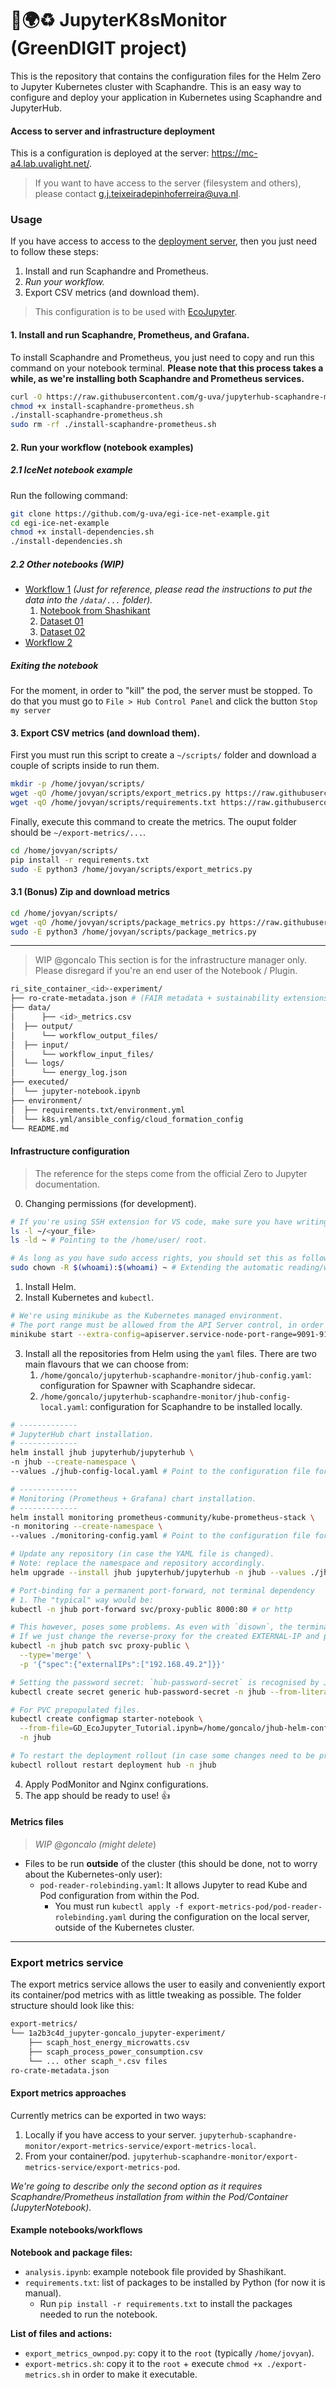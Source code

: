 # 🌱🌍♻️ JupyterK8sMonitor (GreenDIGIT project)
This is the repository that contains the configuration files for the Helm Zero to Jupyter Kubernetes cluster with Scaphandre. This is an easy way to configure and deploy your application in Kubernetes using Scaphandre and JupyterHub.


#### Access to server and infrastructure deployment
This is a configuration is deployed at the server: https://mc-a4.lab.uvalight.net/.
> If you want to have access to the server (filesystem and others), please contact g.j.teixeiradepinhoferreira@uva.nl.

### Usage
If you have access to access to the [deployment server](https://mc-a4.lab.uvalight.net), then you just need to follow these steps:
1. Install and run Scaphandre and Prometheus.
2. *Run your workflow.*
3. Export CSV metrics (and download them).

> This configuration is to be used with [EcoJupyter](https://github.com/g-uva/EcoJupyter).

#### 1. Install and run Scaphandre, Prometheus, and Grafana.
To install Scaphandre and Prometheus, you just need to copy and run this command on your notebook terminal.
**Please note that this process takes a while, as we're installing both Scaphandre and Prometheus services.**
```sh
curl -O https://raw.githubusercontent.com/g-uva/jupyterhub-scaphandre-monitor/refs/heads/master/scaphandre-prometheus-ownpod/install-scaphandre-prometheus.sh
chmod +x install-scaphandre-prometheus.sh
./install-scaphandre-prometheus.sh
sudo rm -rf ./install-scaphandre-prometheus.sh
```

<!-- Additionally, install and serve Grafana at `:3000` with the following script:
```sh
sudo apt-get install -y software-properties-common software-properties-common gnupg2
sudo mkdir -p /etc/apt/keyrings
curl -fsSL https://apt.grafana.com/gpg.key | sudo gpg --dearmor -o /etc/apt/keyrings/grafana.gpg

echo "deb [signed-by=/etc/apt/keyrings/grafana.gpg] https://apt.grafana.com stable main" | sudo tee /etc/apt/sources.list.d/grafana.list

sudo apt-get update -y
sudo apt-get install -y grafana

# Start Grafana:
# Allows Grafana embedding (e.g., in <iframe>).
sudo sed -i 's/^[;#]*\s*allow_embedding\s*=\s*false/allow_embedding = true/' /etc/grafana/grafana.ini
sudo grafana-server --homepath=/usr/share/grafana --config=/etc/grafana/grafana.ini &
``` -->

#### 2. Run your workflow (notebook examples)
##### 2.1 IceNet notebook example
Run the following command:
```sh
git clone https://github.com/g-uva/egi-ice-net-example.git
cd egi-ice-net-example
chmod +x install-dependencies.sh
./install-dependencies.sh
```

##### 2.2 Other notebooks (WIP)
- [Workflow 1](https://github.com/shashikantilager/data-center-characterization) *(Just for reference, please read the instructions to put the data into the `/data/...` folder).*
    1. [Notebook from Shashikant](https://drive.google.com/file/d/1FUi9xw3Y0VuzUhbqicEM2HnDONcNtgwB/view?usp=drive_link)
    2. [Dataset 01](https://drive.google.com/file/d/1cW7jggF2-TmPBrQEpJDtx0vOYs5Me8Cg/view?usp=drive_link)
    3. [Dataset 02](https://drive.google.com/file/d/1svqM1wrkxtCk9nZ90aJEvXGlBnNr8kRN/view?usp=drive_link) 
- [Workflow 2](https://github.com/atlarge-research/2024-icpads-hpc-workload-characterization)

##### Exiting the notebook
For the moment, in order to "kill" the pod, the server must be stopped. To do that you must go to `File > Hub Control Panel` and click the button `Stop my server`


#### 3. Export CSV metrics (and download them).
First you must run this script to create a `~/scripts/` folder and download a couple of scripts inside to run them.
```sh
mkdir -p /home/jovyan/scripts/
wget -qO /home/jovyan/scripts/export_metrics.py https://raw.githubusercontent.com/g-uva/jupyterhub-scaphandre-monitor/refs/heads/master/export-metrics-service/export-metrics-pod/export_metrics_ownpod_container.py
wget -qO /home/jovyan/scripts/requirements.txt https://raw.githubusercontent.com/g-uva/jupyterhub-scaphandre-monitor/refs/heads/master/export-metrics-service/export-metrics-pod/requirements.txt
```

Finally, execute this command to create the metrics. The ouput folder should be `~/export-metrics/...`.
```sh
cd /home/jovyan/scripts/
pip install -r requirements.txt
sudo -E python3 /home/jovyan/scripts/export_metrics.py
```

#### 3.1 (Bonus) Zip and download metrics
```sh
cd /home/jovyan/scripts/
wget -qO /home/jovyan/scripts/package_metrics.py https://raw.githubusercontent.com/g-uva/jupyterhub-scaphandre-monitor/refs/heads/master/export-metrics-service/export-metrics-pod/package_metrics.py
sudo -E python3 /home/jovyan/scripts/package_metrics.py
```

---
> WIP @goncalo
> This section is for the infrastructure manager only. Please disregard if you're an end user of the Notebook / Plugin.
```sh
ri_site_container_<id>-experiment/  
├── ro-crate-metadata.json # (FAIR metadata + sustainability extensions)  
├── data/
│      ├── <id>_metrics.csv
│  ├── output/
│      └── workflow_output_files/  
│  ├── input/
│      └── workflow_input_files/
│  └── logs/
│      └── energy_log.json  
├── executed/  
│  └── jupyter-notebook.ipynb
├── environment/
│  ├── requirements.txt/environment.yml
│  └── k8s.yml/ansible_config/cloud_formation_config  
└── README.md
```

#### Infrastructure configuration
> The reference for the steps come from the official Zero to Jupyter documentation.
0. Changing permissions (for development).
```sh
# If you're using SSH extension for VS code, make sure you have writing permissions:
ls -l ~/<your_file>
ls -ld ~ # Pointing to the /home/user/ root.

# As long as you have sudo access rights, you should set this as follows:
sudo chown -R $(whoami):$(whoami) ~ # Extending the automatic reading/writing access rights to the home folder.
```

1. Install Helm.
2. Install Kubernetes and `kubectl`.
```sh
# We're using minikube as the Kubernetes managed environment.
# The port range must be allowed from the API Server control, in order to expose thee individual ports from users.
minikube start --extra-config=apiserver.service-node-port-range=9091-9100,30000-32767
```
3. Install all the repositories from Helm using the `yaml` files. There are two main flavours that we can choose from:
    1. `/home/goncalo/jupyterhub-scaphandre-monitor/jhub-config.yaml`: configuration for Spawner with Scaphandre sidecar.
    2. `/home/goncalo/jupyterhub-scaphandre-monitor/jhub-config-local.yaml`: configuration for Scaphandre to be installed locally.
```sh
# -------------
# JupyterHub chart installation.
# -------------
helm install jhub jupyterhub/jupyterhub \
-n jhub --create-namespace \
--values ./jhub-config-local.yaml # Point to the configuration file for JupyterHub.

# -------------
# Monitoring (Prometheus + Grafana) chart installation.
# -------------
helm install monitoring prometheus-community/kube-prometheus-stack \
-n monitoring --create-namespace \
--values ./monitoring-config.yaml # Point to the configuration file for Monitoring.

# Update any repository (in case the YAML file is changed).
# Note: replace the namespace and repository accordingly.
helm upgrade --install jhub jupyterhub/jupyterhub -n jhub --values ./jhub-config.yaml

# Port-binding for a permanent port-forward, not terminal dependency
# 1. The "typical" way would be:
kubectl -n jhub port-forward svc/proxy-public 8000:80 # or http

# This however, poses some problems. As even with `disown`, the terminal is tied to the serving.
# If we just change the reverse-proxy for the created EXTERNAL-IP and patch it, we have Kubernetes receiving
kubectl -n jhub patch svc proxy-public \
  --type='merge' \
  -p '{"spec":{"externalIPs":["192.168.49.2"]}}'

# Setting the password secret: `hub-password-secret` is recognised by JupyterHub automatically.
kubectl create secret generic hub-password-secret -n jhub --from-literal=password='<password_ofyourown>'

# For PVC prepopulated files.
kubectl create configmap starter-notebook \
  --from-file=GD_EcoJupyter_Tutorial.ipynb=/home/goncalo/jhub-helm-config/tutorial-notebook/GD_EcoJupyter_Tutorial.ipynb \
  -n jhub

# To restart the deployment rollout (in case some changes need to be propagated)
kubectl rollout restart deployment hub -n jhub


```

4. Apply PodMonitor and Nginx configurations.
5. The app should be ready to use! 👍

#### Metrics files
> *WIP @goncalo (might delete*)
- Files to be run **outside** of the cluster (this should be done, not to worry about the Kubernetes-only user):
     - `pod-reader-rolebinding.yaml`: It allows Jupyter to read Kube and Pod configuration from within the Pod.
          - You must run `kubectl apply -f export-metrics-pod/pod-reader-rolebinding.yaml` during the configuration on the local server, outside of the Kubernetes cluster.
---

### Export metrics service
The export metrics service allows the user to easily and conveniently export its container/pod metrics with as little tweaking as possible. The folder structure should look like this:

```sh
export-metrics/
└── 1a2b3c4d_jupyter-goncalo_jupyter-experiment/
    ├── scaph_host_energy_microwatts.csv
    ├── scaph_process_power_consumption.csv
    └── ... other scaph_*.csv files
ro-crate-metadata.json
```

#### Export metrics approaches
Currently metrics can be exported in two ways:
1. Locally if you have access to your server. `jupyterhub-scaphandre-monitor/export-metrics-service/export-metrics-local`.
2. From your container/pod. `jupyterhub-scaphandre-monitor/export-metrics-service/export-metrics-pod`.

*We're going to describe only the second option as it requires Scaphandre/Prometheus installation from within the Pod/Container (JupyterNotebook).*

#### Example notebooks/workflows
<!-- - Download the script files from the [Google Drive folder](https://drive.google.com/drive/folders/1NuyVLMKWd6GW7lNOmeb9H2g25PlrpqXT?usp=drive_link). -->

**Notebook and package files:**
- `analysis.ipynb`: example notebook file provided by Shashikant.
- `requirements.txt`: list of packages to be installed by Python (for now it is manual).
    - Run `pip install -r requirements.txt` to install the packages needed to run the notebook.

**List of files and actions:**
- `export_metrics_ownpod.py`: copy it to the `root` (typically `/home/jovyan`).
- `export-metrics.sh`: copy it to the `root` + execute `chmod +x ./export-metrics.sh` in order to make it executable.
